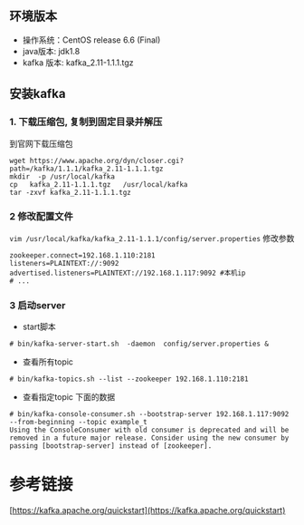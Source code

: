##  环境版本
* 操作系统：CentOS release 6.6 (Final)
* java版本: jdk1.8
* kafka 版本: kafka_2.11-1.1.1.tgz 

## 安装kafka
### 1. 下载压缩包, 复制到固定目录并解压
到官网下载压缩包
```
wget https://www.apache.org/dyn/closer.cgi?path=/kafka/1.1.1/kafka_2.11-1.1.1.tgz
mkdir  -p /usr/local/kafka
cp   kafka_2.11-1.1.1.tgz   /usr/local/kafka
tar -zxvf kafka_2.11-1.1.1.tgz
```

### 2 修改配置文件
`vim /usr/local/kafka/kafka_2.11-1.1.1/config/server.properties` 修改参数
```
zookeeper.connect=192.168.1.110:2181
listeners=PLAINTEXT://:9092
advertised.listeners=PLAINTEXT://192.168.1.117:9092 #本机ip
# ...
```

### 3 启动server 

* start脚本
```
# bin/kafka-server-start.sh  -daemon  config/server.properties &
```

* 查看所有topic
```
# bin/kafka-topics.sh --list --zookeeper 192.168.1.110:2181
```
* 查看指定topic 下面的数据
```
# bin/kafka-console-consumer.sh --bootstrap-server 192.168.1.117:9092  --from-beginning --topic example_t
Using the ConsoleConsumer with old consumer is deprecated and will be removed in a future major release. Consider using the new consumer by passing [bootstrap-server] instead of [zookeeper].
```

# 参考链接

[https://kafka.apache.org/quickstart](https://kafka.apache.org/quickstart)
